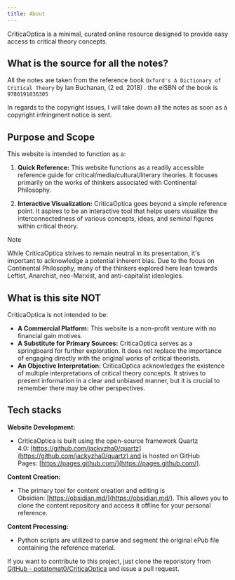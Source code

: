 ```yaml
---
title: About
---
```


CriticaOptica is a minimal, curated online resource designed to provide easy access to critical theory concepts.
## What is the source for all the notes? 

All the notes are taken from the reference book `Oxford's A Dictionary of Critical Theory` by Ian Buchanan, (2 ed. 2018) . the eISBN of the book is `9780191836305`

In regards to the copyright issues, I will take down all the notes as soon as a copyright infringment notice is sent. 

## Purpose and Scope

This website is intended to function as a:

1. **Quick Reference:** This website functions as a readily accessible reference guide for critical/media/cultural/literary theories. It focuses primarily on the works of thinkers associated with Continental Philosophy.
    
2. **Interactive Visualization:** CriticaOptica goes beyond a simple reference point. It aspires to be an interactive tool that helps users visualize the interconnectedness of various concepts, ideas, and seminal figures within critical theory.

> [!NOTE]
> While CriticaOptica strives to remain neutral in its presentation, it's important to acknowledge a potential inherent bias. Due to the focus on Continental Philosophy, many of the thinkers explored here lean towards Leftist, Anarchist, neo-Marxist, and anti-capitalist ideologies. 
## What is this site NOT 

CriticaOptica is not intended to be:

- **A Commercial Platform:** This website is a non-profit venture with no financial gain motives.
- **A Substitute for Primary Sources:** CriticaOptica serves as a springboard for further exploration. It does not replace the importance of engaging directly with the original works of critical theorists.
- **An Objective Interpretation:** CriticaOptica acknowledges the existence of multiple interpretations of critical theory concepts. It strives to present information in a clear and unbiased manner, but it is crucial to remember there may be other perspectives.
## Tech stacks 

**Website Development:**

- CriticaOptica is built using the open-source framework Quartz 4.0: [https://github.com/jackyzha0/quartz](https://github.com/jackyzha0/quartz) and is hosted on GitHub Pages: [https://pages.github.com/](https://pages.github.com/).

**Content Creation:**

- The primary tool for content creation and editing is Obsidian: [https://obsidian.md/](https://obsidian.md/). This allows you to clone the content repository and access it offline for your personal reference.

**Content Processing:**

- Python scripts are utilized to parse and segment the original ePub file containing the reference material.

If you want to contribute to this project, just clone the reporistory from [GitHub - potatomat0/CriticaOptica](https://github.com/potatomat0/criticaOptica/) and issue a pull request.